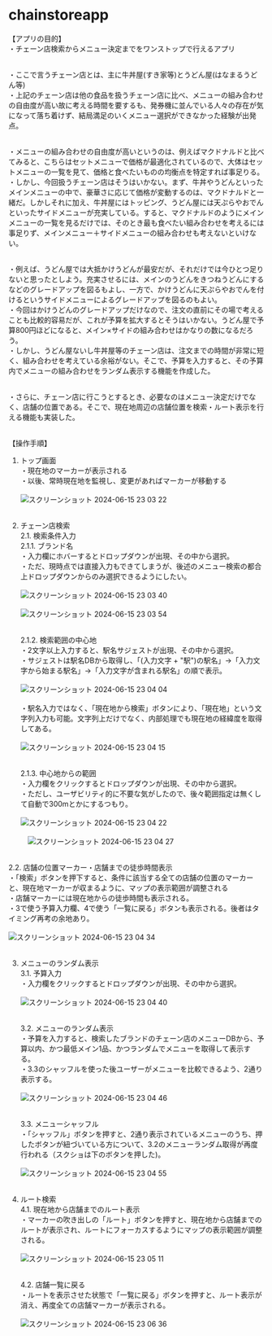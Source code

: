 # chainstoreapp

【アプリの目的】<br>
・チェーン店検索からメニュー決定までをワンストップで行えるアプリ<br><br>

・ここで言うチェーン店とは、主に牛丼屋(すき家等)とうどん屋(はなまるうどん等)<br>
・上記のチェーン店は他の食品を扱うチェーン店に比べ、メニューの組み合わせの自由度が高い故に考える時間を要するも、発券機に並んでいる人々の存在が気になって落ち着けず、結局満足のいくメニュー選択ができなかった経験が出発点。<br><br>

・メニューの組み合わせの自由度が高いというのは、例えばマクドナルドと比べてみると、こちらはセットメニューで価格が最適化されているので、大体はセットメニューの一覧を見て、価格と食べたいものの均衡点を特定すれば事足りる。<br>
・しかし、今回扱うチェーン店はそうはいかない。まず、牛丼やうどんといったメインメニューの中で、豪華さに応じて価格が変動するのは、マクドナルドと一緒だ。しかしそれに加え、牛丼屋にはトッピング、うどん屋には天ぷらやおでんといったサイドメニューが充実している。すると、マクドナルドのようにメインメニューの一覧を見るだけでは、そのとき最も食べたい組み合わせを考えるには事足りず、メインメニュー＋サイドメニューの組み合わせも考えないといけない。<br><br>

・例えば、うどん屋では大抵かけうどんが最安だが、それだけでは今ひとつ足りないと思ったとしよう。充実させるには、メインのうどんをきつねうどんにするなどのグレードアップを図るもよし、一方で、かけうどんに天ぷらやおでんを付けるというサイドメニューによるグレードアップを図るのもよい。<br>
・今回はかけうどんのグレードアップだけなので、注文の直前にその場で考えることも比較的容易だが、これが予算を拡大するとそうはいかない。うどん屋で予算800円ほどになると、メイン×サイドの組み合わせはかなりの数になるだろう。<br>
・しかし、うどん屋ないし牛丼屋等のチェーン店は、注文までの時間が非常に短く、組み合わせを考えている余裕がない。そこで、予算を入力すると、その予算内でメニューの組み合わせをランダム表示する機能を作成した。<br><br>

・さらに、チェーン店に行こうとするとき、必要なのはメニュー決定だけでなく、店舗の位置である。そこで、現在地周辺の店舗位置を検索・ルート表示を行える機能も実装した。<br><br>

【操作手順】<br>
1. トップ画面<br>
   ・現在地のマーカーが表示される<br>
   ・以後、常時現在地を監視し、変更があればマーカーが移動する<br><br>
   ![スクリーンショット 2024-06-15 23 03 22](https://github.com/wannabehime/chainstoreapp/assets/106756903/724aa338-cf36-46a7-84ca-a014615adce4)<br><br>

2. チェーン店検索<br>
  2.1. 検索条件入力<br>
    2.1.1. ブランド名<br>
      ・入力欄にホバーするとドロップダウンが出現、その中から選択。<br>
      ・ただ、現時点では直接入力もできてしまうが、後述のメニュー検索の都合上ドロップダウンからのみ選択できるようにしたい。<br><br>
      ![スクリーンショット 2024-06-15 23 03 40](https://github.com/wannabehime/chainstoreapp/assets/106756903/af83f143-b233-4ea4-9ab7-cdb9ce920280)<br><br>
      ![スクリーンショット 2024-06-15 23 03 54](https://github.com/wannabehime/chainstoreapp/assets/106756903/e72ee9a9-635f-4999-a525-82631d561ad5)<br><br>

    2.1.2. 検索範囲の中心地<br>
      ・2文字以上入力すると、駅名サジェストが出現、その中から選択。<br>
      ・サジェストは駅名DBから取得し、「(入力文字 + "駅")の駅名」→「入力文字から始まる駅名」→「入力文字が含まれる駅名」の順で表示。<br><br>
       ![スクリーンショット 2024-06-15 23 04 04](https://github.com/wannabehime/chainstoreapp/assets/106756903/84e3ebd5-3b66-451d-b181-4d227a25bd16)<br><br>
      ・駅名入力ではなく、「現在地から検索」ボタンにより、「現在地」という文字列入力も可能。文字列上だけでなく、内部処理でも現在地の経緯度を取得してある。<br><br>
      ![スクリーンショット 2024-06-15 23 04 15](https://github.com/wannabehime/chainstoreapp/assets/106756903/3f0c2331-cc30-41b2-9aee-91db06f7f10e)<br><br>

    2.1.3. 中心地からの範囲<br>
      ・入力欄をクリックするとドロップダウンが出現、その中から選択。<br>
      ・ただし、ユーザビリティ的に不要な気がしたので、後々範囲指定は無くして自動で300mとかにするつもり。<br><br>
      ![スクリーンショット 2024-06-15 23 04 22](https://github.com/wannabehime/chainstoreapp/assets/106756903/785cf69f-2c80-4f97-b281-d692bb72b349)<br><br>
     　![スクリーンショット 2024-06-15 23 04 27](https://github.com/wannabehime/chainstoreapp/assets/106756903/2eb89d90-6e07-4b43-92f6-f971efcc5c00)<br><br>

  2.2. 店舗の位置マーカー・店舗までの徒歩時間表示<br>
      ・「検索」ボタンを押下すると、条件に該当する全ての店舗の位置のマーカーと、現在地マーカーが収まるように、マップの表示範囲が調整される<br>
      ・店舗マーカーには現在地からの徒歩時間も表示される。<br>
      ・3で使う予算入力欄、4で使う「一覧に戻る」ボタンも表示される。後者はタイミング再考の余地あり。<br><br>
      ![スクリーンショット 2024-06-15 23 04 34](https://github.com/wannabehime/chainstoreapp/assets/106756903/f576969e-a4bf-4da4-96a9-d9952ba4396c)<br><br>

3. メニューのランダム表示<br>
   3.1. 予算入力<br>
     ・入力欄をクリックするとドロップダウンが出現、その中から選択。<br><br>
     ![スクリーンショット 2024-06-15 23 04 40](https://github.com/wannabehime/chainstoreapp/assets/106756903/f16ab013-9eb7-45e1-9648-6c9a031a59ec)<br><br>

   3.2. メニューのランダム表示<br>
     ・予算を入力すると、検索したブランドのチェーン店のメニューDBから、予算以内、かつ最低メイン1品、かつランダムでメニューを取得して表示する。<br>
     ・3.3のシャッフルを使った後ユーザーがメニューを比較できるよう、2通り表示する。<br><br>
     ![スクリーンショット 2024-06-15 23 04 46](https://github.com/wannabehime/chainstoreapp/assets/106756903/78773aec-a610-484d-8fe0-6f2a9ab20d05)<br><br>
     
   3.3. メニューシャッフル<br>
     ・「シャッフル」ボタンを押すと、2通り表示されているメニューのうち、押したボタンが紐づいている方について、3.2のメニューランダム取得が再度行われる（スクショは下のボタンを押した)。<br><br>
     ![スクリーンショット 2024-06-15 23 04 55](https://github.com/wannabehime/chainstoreapp/assets/106756903/678a9fbe-4abf-492a-944d-d357a9d252a5)<br><br>

4. ルート検索<br>
   4.1. 現在地から店舗までのルート表示<br>
     ・マーカーの吹き出しの「ルート」ボタンを押すと、現在地から店舗までのルートが表示され、ルートにフォーカスするようにマップの表示範囲が調整される。<br><br>
     ![スクリーンショット 2024-06-15 23 05 11](https://github.com/wannabehime/chainstoreapp/assets/106756903/025a6e33-6b8b-424e-a8ed-9879ef7a0c79)<br><br>

   4.2. 店舗一覧に戻る<br>
     ・ルートを表示させた状態で「一覧に戻る」ボタンを押すと、ルート表示が消え、再度全ての店舗マーカーが表示される。<br><br>
     ![スクリーンショット 2024-06-15 23 06 36](https://github.com/wannabehime/chainstoreapp/assets/106756903/1dd30a4e-a228-4c6d-81c1-dfeee632e48e)
